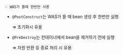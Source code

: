 ```
💡 WAS가 뜰때 한번만 사용
```

- `@PostConstruct`는 WAS가 뜰 때 bean 생성 후 한번만 실행
    
    ⇒ 초기화시 유용
    
- `@PreDestroy`는 컨테이너에서 bean을 제거하기 전에 실행
    
    ⇒ 자원 반환 등 종료 처리 시 유용
    
